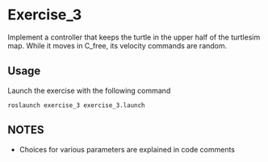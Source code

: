 # Exercise_3

Implement a controller that keeps the turtle in the upper half of the turtlesim map. While it moves in C_free, its velocity commands are random.

## Usage

Launch the exercise with the following command
```
roslaunch exercise_3 exercise_3.launch
```

## NOTES

* Choices for various parameters are explained in code comments
